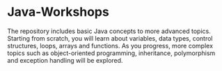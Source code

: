 # Java-Workshops
The repository includes basic Java concepts to more advanced topics. Starting from scratch, you will learn about variables, data types, control structures, loops, arrays and functions. As you progress, more complex topics such as object-oriented programming, inheritance, polymorphism and exception handling will be explored.
